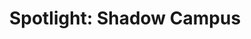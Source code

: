 ---
layout: post
title:  'Spotlight: Shadow Campus'
story: 'http://www.bostonglobe.com/metro/2014/05/03/allston-fire-overcrowded-house-takes-promising-student-life/THC5c82P53NQdsSAETKurK/story.html'
text: 'A three part series that investigates the off-campus housing situation in Boston.'
vimeo: '<iframe src="//player.vimeo.com/video/94373171?title=0&amp;byline=0&amp;portrait=0&amp;color=ffffff" width="640" height="338" frameborder="0" webkitallowfullscreen mozallowfullscreen allowfullscreen></iframe>'
---